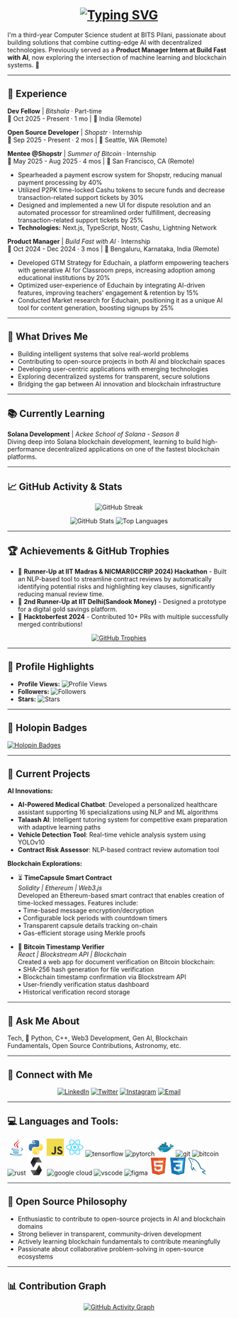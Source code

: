 <div align="center">
  <h1>
    <a href="https://git.io/typing-svg">
      <img src="https://readme-typing-svg.demolab.com?font=Fira+Code&weight=700&size=32&duration=4000&pause=1000&color=00FFB3&center=true&vCenter=true&random=false&width=435&lines=Hi+there!+I'm+Gautam;Welcome+to+my+GitHub!" alt="Typing SVG" />
    </a>
  </h1>
</div>

I'm a third-year Computer Science student at BITS Pilani, passionate about building solutions that combine cutting-edge AI with decentralized technologies. Previously served as a **Product Manager Intern at Build Fast with AI**, now exploring the intersection of machine learning and blockchain systems. 🚀

---

## 💼 Experience

**Dev Fellow** | *Bitshala* · Part-time  
📅 Oct 2025 - Present · 1 mo | 📍 India (Remote)

**Open Source Developer** | *Shopstr* · Internship  
📅 Sep 2025 - Present · 2 mos | 📍 Seattle, WA (Remote)

**Mentee @Shopstr** | *Summer of Bitcoin* · Internship  
📅 May 2025 - Aug 2025 · 4 mos | 📍 San Francisco, CA (Remote)
- Spearheaded a payment escrow system for Shopstr, reducing manual payment processing by 40%
- Utilized P2PK time-locked Cashu tokens to secure funds and decrease transaction-related support tickets by 30%
- Designed and implemented a new UI for dispute resolution and an automated processor for streamlined order fulfillment, decreasing transaction-related support tickets by 25%
- **Technologies:** Next.js, TypeScript, Nostr, Cashu, Lightning Network

**Product Manager** | *Build Fast with AI* · Internship  
📅 Oct 2024 - Dec 2024 · 3 mos | 📍 Bengaluru, Karnataka, India (Remote)
- Developed GTM Strategy for Educhain, a platform empowering teachers with generative AI for Classroom preps, increasing adoption among educational institutions by 20%
- Optimized user-experience of Educhain by integrating AI-driven features, improving teachers' engagement & retention by 15%
- Conducted Market research for Educhain, positioning it as a unique AI tool for content generation, boosting signups by 25%

---

## 🎯 What Drives Me
- Building intelligent systems that solve real-world problems
- Contributing to open-source projects in both AI and blockchain spaces
- Developing user-centric applications with emerging technologies
- Exploring decentralized systems for transparent, secure solutions
- Bridging the gap between AI innovation and blockchain infrastructure

---

## 📚 Currently Learning
**Solana Development** | *Ackee School of Solana - Season 8*  
Diving deep into Solana blockchain development, learning to build high-performance decentralized applications on one of the fastest blockchain platforms.

---

## 📈 GitHub Activity & Stats
<p align="center">
  <img src="https://github-readme-streak-stats.herokuapp.com/?user=GautamBytes&theme=radical&hide_border=true&cache_seconds=1800" alt="GitHub Streak" />
</p>

<p align="center">
  <img src="https://github-readme-stats.vercel.app/api?username=GautamBytes&show_icons=true&theme=radical&hide_border=true&cache_seconds=1800&count_private=true" alt="GitHub Stats" />
  <img src="https://github-readme-stats.vercel.app/api/top-langs/?username=GautamBytes&theme=radical&layout=compact&hide_border=true&cache_seconds=1800" alt="Top Languages" />
</p>

---

## 🏆 Achievements & GitHub Trophies
- 🥈 **Runner-Up at IIT Madras & NICMAR(ICCRIP 2024) Hackathon** - Built an NLP-based tool to streamline contract reviews by automatically identifying potential risks and highlighting key clauses, significantly reducing manual review time.
- 🎨 **2nd Runner-Up at IIT Delhi(Sandook Money)** - Designed a prototype for a digital gold savings platform.
- 🎉 **Hacktoberfest 2024** - Contributed 10+ PRs with multiple successfully merged contributions!

<p align="center">
  <a href="https://github.com/GautamBytes">
    <img src="https://github-profile-trophy.vercel.app/?username=GautamBytes&theme=radical&no-frame=true&cache_seconds=1800" alt="GitHub Trophies" />
  </a>
</p>

---

## 🌟 Profile Highlights
- **Profile Views:** ![Profile Views](https://komarev.com/ghpvc/?username=GautamBytes&color=brightgreen&style=flat-square)
- **Followers:** ![Followers](https://img.shields.io/github/followers/GautamBytes?style=social)
- **Stars:** ![Stars](https://img.shields.io/github/stars/GautamBytes?style=social)

---

## 🏅 Holopin Badges
[![Holopin Badges](https://holopin.me/gautambytes)](https://holopin.io/@gautambytes)

---

## 🚀 Current Projects
**AI Innovations:**
- **AI-Powered Medical Chatbot**: Developed a personalized healthcare assistant supporting 16 specializations using NLP and ML algorithms
- **Talaash AI**: Intelligent tutoring system for competitive exam preparation with adaptive learning paths
- **Vehicle Detection Tool**: Real-time vehicle analysis system using YOLOv10
- **Contract Risk Assessor**: NLP-based contract review automation tool

**Blockchain Explorations:**
- ⏳ **TimeCapsule Smart Contract**  
  _Solidity | Ethereum | Web3.js_  
  Developed an Ethereum-based smart contract that enables creation of time-locked messages. Features include:  
  • Time-based message encryption/decryption  
  • Configurable lock periods with countdown timers  
  • Transparent capsule details tracking on-chain  
  • Gas-efficient storage using Merkle proofs

- 🔗 **Bitcoin Timestamp Verifier**  
  _React | Blockstream API | Blockchain_  
  Created a web app for document verification on Bitcoin blockchain:  
  • SHA-256 hash generation for file verification  
  • Blockchain timestamp confirmation via Blockstream API  
  • User-friendly verification status dashboard  
  • Historical verification record storage

---

## 💬 Ask Me About
Tech, 🐍 Python, C++, Web3 Development, Gen AI, Blockchain Fundamentals, Open Source Contributions, Astronomy, etc.

---

## 🔗 Connect with Me
<p align="center">
  <a href="https://www.linkedin.com/in/gautam-manchandani-17888b259"><img src="https://img.shields.io/badge/LinkedIn-%230077B5.svg?logo=linkedin&logoColor=white" alt="LinkedIn"></a>
  <a href="https://x.com/GautamM96"><img src="https://img.shields.io/badge/Twitter-%231DA1F2.svg?logo=Twitter&logoColor=white" alt="Twitter"></a>
  <a href="https://www.instagram.com/gautam092528/"><img src="https://img.shields.io/badge/Instagram-%23E4405F.svg?logo=Instagram&logoColor=white" alt="Instagram"></a>
  <a href="mailto:manchandanigautam@gmail.com"><img src="https://img.shields.io/badge/Email-D14836?style=flat&logo=gmail&logoColor=white" alt="Email"></a>
</p>

---

## 💻 Languages and Tools:
<p align="left">
  <img src="https://raw.githubusercontent.com/devicons/devicon/master/icons/java/java-original.svg" alt="java" width="40" height="40"/>
  <img src="https://raw.githubusercontent.com/devicons/devicon/master/icons/python/python-original.svg" alt="python" width="40" height="40"/>
  <img src="https://raw.githubusercontent.com/devicons/devicon/master/icons/javascript/javascript-original.svg" alt="javascript" width="40" height="40"/>
  <img src="https://raw.githubusercontent.com/devicons/devicon/master/icons/react/react-original.svg" alt="react" width="40" height="40"/>
  <img src="https://www.vectorlogo.zone/logos/tensorflow/tensorflow-icon.svg" alt="tensorflow" width="40" height="40"/>
  <img src="https://www.vectorlogo.zone/logos/pytorch/pytorch-icon.svg" alt="pytorch" width="40" height="40"/>
  <img src="https://raw.githubusercontent.com/devicons/devicon/master/icons/docker/docker-original.svg" alt="docker" width="40" height="40"/>
  <img src="https://www.vectorlogo.zone/logos/git-scm/git-scm-icon.svg" alt="git" width="40" height="40"/>
  <img src="https://www.vectorlogo.zone/logos/bitcoin/bitcoin-icon.svg" alt="bitcoin" width="40" height="40"/>
  <img src="https://img.shields.io/badge/Rust-000000?style=for-the-badge&logo=rust&logoColor=white" alt="rust" width="40" height="40"/>
  <img src="https://raw.githubusercontent.com/devicons/devicon/master/icons/solidity/solidity-original.svg" alt="solidity" width="40" height="40"/>
  <img src="https://www.vectorlogo.zone/logos/google_cloud/google_cloud-icon.svg" alt="google cloud" width="40" height="40"/>
  <img src="https://www.vectorlogo.zone/logos/visualstudio_code/visualstudio_code-icon.svg" alt="vscode" width="40" height="40"/>
  <img src="https://www.vectorlogo.zone/logos/figma/figma-icon.svg" alt="figma" width="40" height="40"/>
  <img src="https://raw.githubusercontent.com/devicons/devicon/master/icons/html5/html5-original.svg" alt="html5" width="40" height="40"/>
  <img src="https://raw.githubusercontent.com/devicons/devicon/master/icons/css3/css3-original.svg" alt="css3" width="40" height="40"/>
  <img src="https://raw.githubusercontent.com/devicons/devicon/master/icons/mysql/mysql-original.svg" alt="sql" width="40" height="40"/>
</p>

---

## 🌱 Open Source Philosophy
- Enthusiastic to contribute to open-source projects in AI and blockchain domains
- Strong believer in transparent, community-driven development
- Actively learning blockchain fundamentals to contribute meaningfully
- Passionate about collaborative problem-solving in open-source ecosystems
  
---
## 📊 Contribution Graph
<p align="center">
  <a href="https://github.com/GautamBytes">
    <img src="https://github-readme-activity-graph.vercel.app/graph?username=GautamBytes&theme=radical&hide_border=true&cache_seconds=1800" alt="GitHub Activity Graph" />
  </a>
</p>



